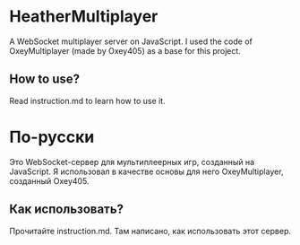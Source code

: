# HeatherMultiplayer
A WebSocket multiplayer server on JavaScript. I used the code of OxeyMultiplayer (made by Oxey405) as a base for this project.
## How to use?
Read instruction.md to learn how to use it.

# По-русски
Это WebSocket-сервер для мультиплеерных игр, созданный на JavaScript. Я использовал в качестве основы для него OxeyMultiplayer, созданный Oxey405.
## Как использовать?
Прочитайте instruction.md. Там написано, как использовать этот сервер.
